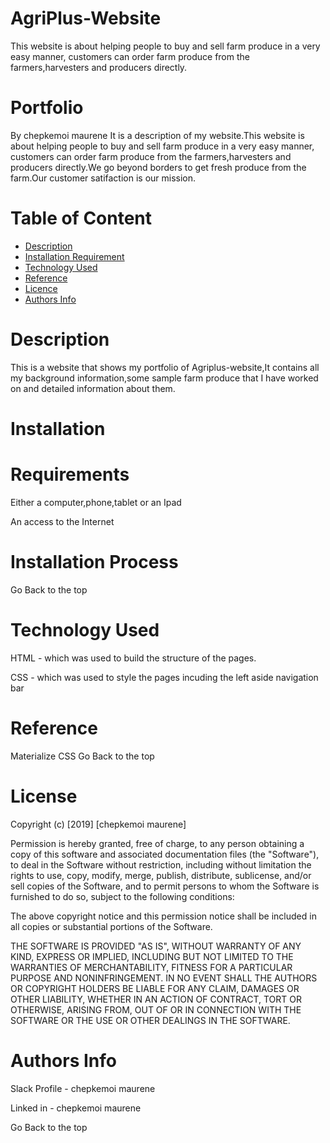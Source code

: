 # AgriPlus-Website
This website is about helping people to buy and sell farm produce in a very easy manner, customers can order farm produce from the farmers,harvesters and producers directly.
# Portfolio
By chepkemoi maurene
It is a description of my website.This website is about helping people to buy and sell farm produce in a very easy manner, customers can order farm produce from the farmers,harvesters and producers directly.We go beyond borders to get fresh produce from the farm.Our customer satifaction is our mission.
# Table of Content
- [Description](https://github.com/ChepkemoiMaurene/AgriPlus-Website/edit/main/README.md#description)
- [Installation Requirement](https://github.com/ChepkemoiMaurene/AgriPlus-Website/edit/main/README.md#installation-requirement)
- [Technology Used](https://github.com/ChepkemoiMaurene/AgriPlus-Website/edit/main/README.md#technology-used)
- [Reference](https://github.com/ChepkemoiMaurene/AgriPlus-Website/edit/main/README.md#reference)
- [Licence](https://github.com/ChepkemoiMaurene/AgriPlus-Website/edit/main/README.md#license)
- [Authors Info](https://github.com/ChepkemoiMaurene/AgriPlus-Website/edit/main/README.md#authors-info)
# Description
This is a website that shows my portfolio of Agriplus-website,It contains all my background information,some sample farm produce that I have worked on and  detailed information about them.

# Installation 

# Requirements
Either a computer,phone,tablet or an Ipad

An access to the Internet

 # Installation Process
Go Back to the top

# Technology Used
HTML - which was used to build the structure of the pages.

CSS - which was used to style the pages incuding the left aside navigation bar

# Reference
Materialize CSS
Go Back to the top
#  License

Copyright (c) [2019] [chepkemoi maurene]

Permission is hereby granted, free of charge, to any person obtaining a copy of this software and associated documentation files (the "Software"), to deal in the Software without restriction, including without limitation the rights to use, copy, modify, merge, publish, distribute, sublicense, and/or sell copies of the Software, and to permit persons to whom the Software is furnished to do so, subject to the following conditions:

The above copyright notice and this permission notice shall be included in all copies or substantial portions of the Software.

THE SOFTWARE IS PROVIDED "AS IS", WITHOUT WARRANTY OF ANY KIND, EXPRESS OR IMPLIED, INCLUDING BUT NOT LIMITED TO THE WARRANTIES OF MERCHANTABILITY, FITNESS FOR A PARTICULAR PURPOSE AND NONINFRINGEMENT. IN NO EVENT SHALL THE AUTHORS OR COPYRIGHT HOLDERS BE LIABLE FOR ANY CLAIM, DAMAGES OR OTHER LIABILITY, WHETHER IN AN ACTION OF CONTRACT, TORT OR OTHERWISE, ARISING FROM, OUT OF OR IN CONNECTION WITH THE SOFTWARE OR THE USE OR OTHER DEALINGS IN THE SOFTWARE.
# Authors Info
Slack Profile - chepkemoi maurene

Linked in -  chepkemoi maurene

Go Back to the top
